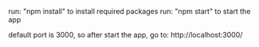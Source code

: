 run: "npm install" to install required packages
run: "npm start"  to start the app

default port is 3000, so after start the app, go to: http://localhost:3000/